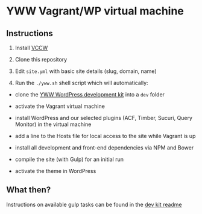 # YWW Vagrant/WP virtual machine #

## Instructions ##

1. Install [VCCW](http://vccw.cc/)

2. Clone this repository

3. Edit `site.yml` with basic site details (slug, domain, name)

4. Run the `./yww.sh` shell script which will automatically:

  * clone the [YWW WordPress development kit](https://bitbucket.org/yeswework/yww-wp-dev-kit) into a `dev` folder

  * activate the Vagrant virtual machine

  * install WordPress and our selected plugins (ACF, Timber, Sucuri, Query Monitor) in the virtual machine

  * add a line to the Hosts file for local access to the site while Vagrant is up

  * install all development and front-end dependencies via NPM and Bower

  * compile the site (with Gulp) for an initial run

  * activate the theme in WordPress

## What then? ##

Instructions on available gulp tasks can be found in the [dev kit readme](https://bitbucket.org/yeswework/yww-wp-dev-kit])